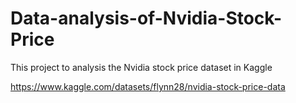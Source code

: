 # Data-analysis-of-Nvidia-Stock-Price
This project to analysis the Nvidia stock price dataset in Kaggle 

https://www.kaggle.com/datasets/flynn28/nvidia-stock-price-data
